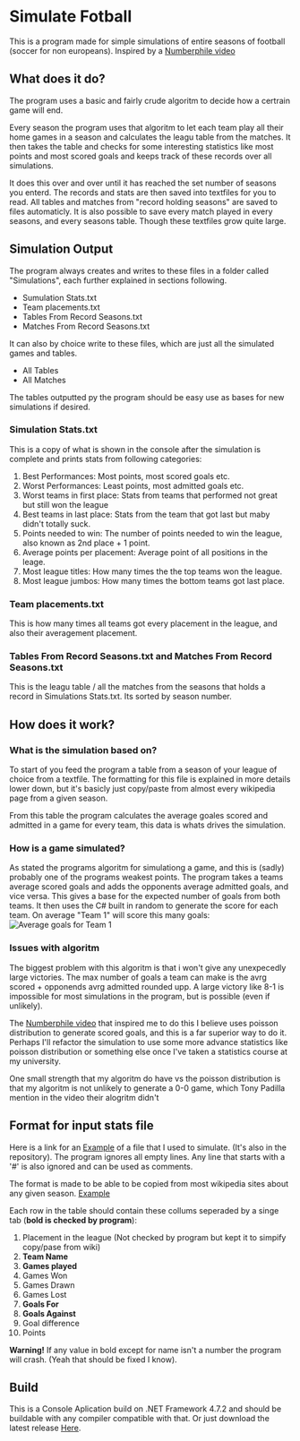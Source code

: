 # Simulate Fotball
This is a program made for simple simulations of entire seasons of football (soccer for non europeans).
Inspired by a [Numberphile video](https://www.youtube.com/watch?v=Vv9wpQIGZDw)

## What does it do? 
The program uses a basic and fairly crude algoritm to decide how a certrain game will end. 

Every season the program uses that algoritm to let each team play all their home games in a season and calculates the leagu table from the matches. 
It then takes the table and checks for some interesting statistics like most points and most scored goals and keeps track of these records over all simulations.

It does this over and over until it has reached the set number of seasons you enterd. 
The records and stats are then saved into textfiles for you to read. 
All tables and matches from "record holding seasons" are saved to files automaticly. 
It is also possible to save every match played in every seasons, and every seasons table. Though these textfiles grow quite large. 

## Simulation Output 
The program always creates and writes to these files in a folder called "Simulations", each further explained in sections following.
* Sumulation Stats.txt
* Team placements.txt
* Tables From Record Seasons.txt
* Matches From Record Seasons.txt

It can also by choice write to these files, which are just all the simulated games and tables.
* All Tables
* All Matches 

The tables outputted py the program should be easy use as bases for new simulations if desired. 
### Simulation Stats.txt
This is a copy of what is shown in the console after the simulation is complete and prints stats from following categories:
1. Best Performances: Most points, most scored goals etc. 
2. Worst Performances: Least points, most admitted goals etc. 
3. Worst teams in first place: Stats from teams that performed not great but still won the league
4. Best teams in last place: Stats from the team that got last but maby didn't totally suck. 
5. Points needed to win: The number of points needed to win the league, also known as 2nd place + 1 point.
6. Average points per placement: Average point of all positions in the leage.
7. Most league titles: How many times the the top teams won the league.
8. Most league jumbos: How many times the bottom teams got last place. 

### Team placements.txt
This is how many times all teams got every placement in the league, and also their averagement placement. 

### Tables From Record Seasons.txt and Matches From Record Seasons.txt
This is the leagu table / all the matches from the seasons that holds a record in Simulations Stats.txt.
Its sorted by season number.

## How does it work? 
### What is the simulation based on?
To start of you feed the program a table from a season of your league of choice from a textfile. 
The formatting for this file is explained in more details lower down, but it's basicly just copy/paste from almost every wikipedia page from a given season. 

From this table the program calculates the average goales scored and admitted in a game for every team, this data is whats drives the simulation. 

### How is a game simulated? 
As stated the programs algoritm for simulationg a game, and this is (sadly) probably one of the programs weakest points. 
The program takes a teams average scored goals and adds the opponents average admitted goals, and vice versa. This gives a base for the expected number of goals from both teams. 
It then uses the C# built in random to generate the score for each team. 
On average "Team 1" will score this many goals: 
![Average goals for Team 1](https://i.imgur.com/4NaWjKH.png)

### Issues with algoritm
The biggest problem with this algoritm is that i won't give any unexpecedly large victories. The max number of goals a team can make is the avrg scored + opponends avrg admitted rounded upp. A large victory like 8-1 is impossible for most simulations in the program, but is possible (even if unlikely). 

The [Numberphile video](https://www.youtube.com/watch?v=Vv9wpQIGZDw) that inspired me to do this I believe uses poisson distribution to generate scored goals, and this is a far superior way to do it. Perhaps I'll refactor the simulation to use some more advance statistics like poisson distribution or something else once I've taken a statistics course at my university.

One small strength that my algoritm do have vs the poisson distribution is that my algoritm is not unlikely to generate a 0-0 game, which Tony Padilla mention in the video their alogritm didn't

## Format for input stats file 
Here is a link for an [Example](https://pastebin.com/kMw1kDn9) of a file that I used to simulate. (It's also in the repository).
The program ignores all empty lines.
Any line that starts with a '#' is also ignored and can be used as comments. 

The format is made to be able to be copied from most wikipedia sites about any given season. [Example](https://en.wikipedia.org/wiki/2019%E2%80%9320_Premier_League#League_table)

Each row in the table should contain these collums seperaded by a singe tab (**bold is checked by program**):
1. Placement in the league (Not checked by program but kept it to simpify copy/pase from wiki) 
2. **Team Name**
3. **Games played**
4. Games Won
5. Games Drawn
6. Games Lost
7. **Goals For**
8. **Goals Against**
9. Goal difference
10. Points

**Warning!**
If any value in bold except for name isn't a number the program will crash. (Yeah that should be fixed I know). 

## Build
This is a Console Aplication build on .NET Framework 4.7.2 and should be buildable with any compiler compatible with that. 
Or just download the latest release [Here](https://github.com/RobinClaesson/SimulateFootball/releases/tag/v1.0). 
